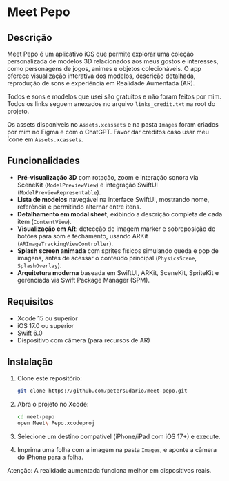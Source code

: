 # Meet Pepo

## Descrição

Meet Pepo é um aplicativo iOS que permite explorar uma coleção personalizada de modelos 3D relacionados aos meus gostos e interesses, como personagens de jogos, animes e objetos colecionáveis. O app oferece visualização interativa dos modelos, descrição detalhada, reprodução de sons e experiência em Realidade Aumentada (AR).

Todos e sons e modelos que usei são gratuitos e não foram feitos por mim. Todos os links seguem anexados no arquivo `links_credit.txt` na root do projeto.

Os assets disponiveis no `Assets.xcassets` e na pasta `Images` foram criados por mim no Figma e com o ChatGPT. Favor dar créditos caso usar meu ícone em `Assets.xcassets`.

## Funcionalidades

- **Pré-visualização 3D** com rotação, zoom e interação sonora via SceneKit (`ModelPreviewView`) e integração SwiftUI (`ModelPreviewRepresentable`).
- **Lista de modelos** navegável na interface SwiftUI, mostrando nome, referência e permitindo alternar entre itens.
- **Detalhamento em modal sheet**, exibindo a descrição completa de cada item (`ContentView`).
- **Visualização em AR**: detecção de imagem marker e sobreposição de botões para som e fechamento, usando ARKit (`ARImageTrackingViewController`).
- **Splash screen animada** com sprites físicos simulando queda e pop de imagens, antes de acessar o conteúdo principal (`PhysicsScene`, `SplashOverlay`).
- **Arquitetura moderna** baseada em SwiftUI, ARKit, SceneKit, SpriteKit e gerenciada via Swift Package Manager (SPM).

## Requisitos

- Xcode 15 ou superior
- iOS 17.0 ou superior
- Swift 6.0
- Dispositivo com câmera (para recursos de AR)

## Instalação

1. Clone este repositório:
   ```bash
   git clone https://github.com/petersudario/meet-pepo.git
   ```
2. Abra o projeto no Xcode:
   ```bash
   cd meet-pepo
   open Meet\ Pepo.xcodeproj
   ```
3. Selecione um destino compatível (iPhone/iPad com iOS 17+) e execute.

4. Imprima uma folha com a imagem na pasta `Images`, e aponte a câmera do iPhone para a folha.

Atenção: A realidade aumentada funciona melhor em dispositivos reais.



